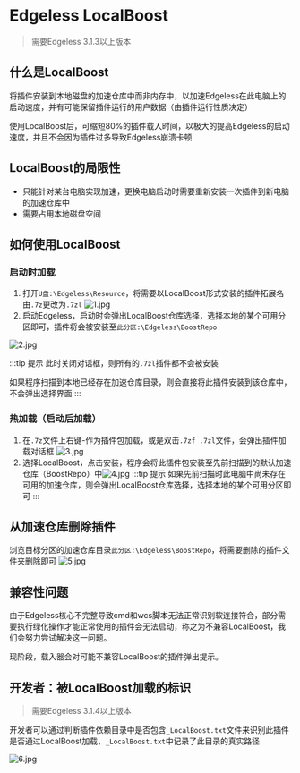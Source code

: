 # Edgeless LocalBoost
> 需要Edgeless 3.1.3以上版本

## 什么是LocalBoost
将插件安装到本地磁盘的加速仓库中而非内存中，以加速Edgeless在此电脑上的启动速度，并有可能保留插件运行的用户数据（由插件运行性质决定）

使用LocalBoost后，可缩短80%的插件载入时间，以极大的提高Edgeless的启动速度，并且不会因为插件过多导致Edgeless崩溃卡顿

## LocalBoost的局限性
* 只能针对某台电脑实现加速，更换电脑启动时需要重新安装一次插件到新电脑的加速仓库中
* 需要占用本地磁盘空间

## 如何使用LocalBoost
### 启动时加载
1. 打开`U盘:\Edgeless\Resource`，将需要以LocalBoost形式安装的插件拓展名由`.7z`更改为`.7zl`
![1.jpg](https://pineapple.edgeless.top/picbed/wiki/img/%E5%B1%8F%E5%B9%95%E6%88%AA%E5%9B%BE%202021-02-03%20173356.jpg)
2. 启动Edgeless，启动时会弹出LocalBoost仓库选择，选择本地的某个可用分区即可，插件将会被安装至`此分区:\Edgeless\BoostRepo`

![2.jpg](https://pineapple.edgeless.top/picbed/wiki/img/%E5%B1%8F%E5%B9%95%E6%88%AA%E5%9B%BE%202021-02-03%20173800.jpg)

:::tip 提示
此时关闭对话框，则所有的`.7zl`插件都不会被安装

如果程序扫描到本地已经存在加速仓库目录，则会直接将此插件安装到该仓库中，不会弹出选择界面
:::

### 热加载（启动后加载）
1. 在`.7z`文件上右键-作为插件包加载，或是双击`.7zf .7zl`文件，会弹出插件加载对话框
![3.jpg](https://pineapple.edgeless.top/picbed/wiki/img/%E5%B1%8F%E5%B9%95%E6%88%AA%E5%9B%BE%202021-02-03%20174045.jpg)
2. 选择LocalBoost，点击安装，程序会将此插件包安装至先前扫描到的默认加速仓库（BoostRepo）中![4.jpg](https://pineapple.edgeless.top/picbed/wiki/img/%E5%B1%8F%E5%B9%95%E6%88%AA%E5%9B%BE%202021-02-03%20174221.jpg)
:::tip 提示
如果先前扫描时此电脑中尚未存在可用的加速仓库，则会弹出LocalBoost仓库选择，选择本地的某个可用分区即可
:::


## 从加速仓库删除插件
浏览目标分区的加速仓库目录`此分区:\Edgeless\BoostRepo`，将需要删除的插件文件夹删除即可
![5.jpg](https://pineapple.edgeless.top/picbed/wiki/img/%E5%B1%8F%E5%B9%95%E6%88%AA%E5%9B%BE%202021-02-03%20174534.jpg)

## 兼容性问题
由于Edgeless核心不完整导致cmd和wcs脚本无法正常识别软连接符合，部分需要执行绿化操作才能正常使用的插件会无法启动，称之为不兼容LocalBoost，我们会努力尝试解决这一问题。

现阶段，载入器会对可能不兼容LocalBoost的插件弹出提示。

## 开发者：被LocalBoost加载的标识
> 需要Edgeless 3.1.4以上版本

开发者可以通过判断插件依赖目录中是否包含`_LocalBoost.txt`文件来识别此插件是否通过LocalBoost加载，`_LocalBoost.txt`中记录了此目录的真实路径

![6.jpg](https://pineapple.edgeless.top/picbed/wiki/img/135929.jpg)